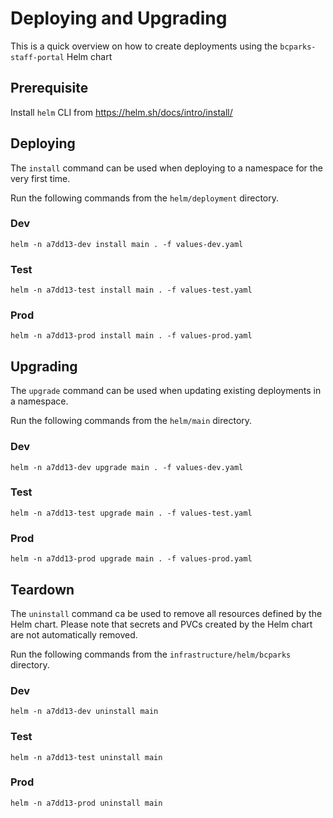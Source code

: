 # Deploying and Upgrading

This is a quick overview on how to create deployments using the `bcparks-staff-portal` Helm chart

## Prerequisite

Install `helm` CLI from https://helm.sh/docs/intro/install/

## Deploying

The `install` command can be used when deploying to a namespace for the very first time.

Run the following commands from the `helm/deployment` directory.

### Dev

`helm -n a7dd13-dev install main . -f values-dev.yaml`

### Test

`helm -n a7dd13-test install main . -f values-test.yaml`

### Prod

`helm -n a7dd13-prod install main . -f values-prod.yaml`

## Upgrading

The `upgrade` command can be used when updating existing deployments in a namespace.

Run the following commands from the `helm/main` directory.

### Dev

`helm -n a7dd13-dev upgrade main . -f values-dev.yaml`

### Test

`helm -n a7dd13-test upgrade main . -f values-test.yaml`

### Prod

`helm -n a7dd13-prod upgrade main . -f values-prod.yaml`

## Teardown

The `uninstall` command ca be used to remove all resources defined by the Helm chart. Please note that secrets and PVCs created by the Helm chart are not automatically removed.

Run the following commands from the `infrastructure/helm/bcparks` directory.

### Dev

`helm -n a7dd13-dev uninstall main`

### Test

`helm -n a7dd13-test uninstall main`

### Prod

`helm -n a7dd13-prod uninstall main`
